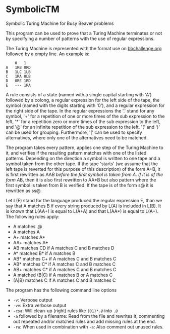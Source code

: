# SymbolicTM
Symbolic Turing Machine for Busy Beaver problems

This program can be used to prove that a Turing Machine terminates or not by
specifying a number of patterns with the use of regular expressions.

The Turing Machine is represented with the format use on
[bbchallenge.org](https://bbchallenge.org/) followed by a empty line.
An example is:
```
 	0 	1 
A 	1RB	0RD
B 	1LC	1LB
C 	1RA	0LB
D 	0RE	1RD
E 	---	1RA

```

A rule consists of a state (named with a single capital starting with 'A')
followed by a colong, a regular expression for the left side of the tape,
the symbol (named with the digits starting with '0'), and a regular
expression for the right side of the tape. In the regular expressions
the '.' stand for any symbol, '+' for a repetition of one or more times
of the sub expression to the left, '*' for a repetition zero or more
times of the sub expression to the left, and '@' for an infinite repetition
of the sub expression to the left. '(' and ')' can be used for grouping.
Furthermore, '|' can be used to specify alternatives, where only one
of the alternatives need to be matched.

The program takes every pattern, applies one step of the Turing Machine
to it, and verifies if the resulting pattern matches with one of the
listed patterns. Depending on the direction a symbol is written to one
tape and a symbol taken from the other tape. If the tape 'starts' (we
assume that the left tape is reverted for this purpose of this description)
of the form A+B, it is first rewritten as AA*B before the first symbol is
taken from A. If it is of the form A*B, then it is also first rewritten to
AA*B but also pattern where the first symbol is taken from B is verified.
If the tape is of the form s@ it is rewritten as ss@.

Let L(E) stand for the language produced the regular expression E, than
we say that A matches B if every string produced by L(A) is included in
L(B). It is known that L(AA+) is equal to L(A+A) and that L(AA*) is equal to L(A+).
The following rules apply:
* A matches .@
* A matches A
* A+ matches A*
* AA+ matches A+
* AB matches CD if A matches C and B matches D
* A* matched B* if A matches B
* AB* matches C+ if A matches C and B matches C
* AB* matches C* if A matches C and B matches C
* AB+ matches C* if A matches C and B matches C
* A matched (B|C) if A matches B or A matches C
* (A|B) matches C if A matches C and B matches C

The program has the following command line options
* `-v`: Verbose output
* `-vv`: Extra verbose output
* `-csa`: Will clean-up (right) rules like `(01)*.@` into `.@`
* `-a` followed by a filename: Read from the file and rewrites it, commenting out repeated and/or matched rules and add missing rules at the end.
* `-ru`: When used in combination with `-a`: Also comment out unused rules.
